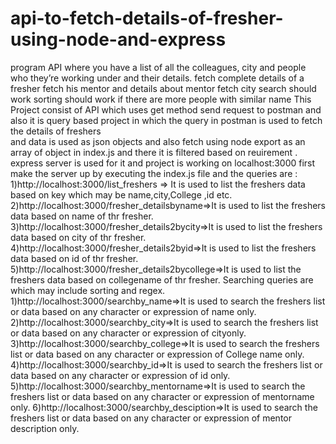 # api-to-fetch-details-of-fresher-using-node-and-express
 program API where you have a list of all the colleagues, city and people who they’re working under and their details. fetch complete details of a fresher fetch his mentor and details about mentor fetch city search should work sorting should work if there are more people with similar name
 This Project consist of API which uses get method send request to postman and also it is query based project in which the query in postman is used to fetch the details of freshers  
and data is used as json objects and also fetch using node export as an array of object in index.js and there it is filtered based on reuirement .
express server is used for it and project is working on localhost:3000
first make the server up by executing the index.js file and the queries are :
1)http://localhost:3000/list_freshers => It is used to list the freshers data based on key which may be name,city,College ,id etc.
2)http://localhost:3000/fresher_detailsbyname=>It is used to list the freshers data based on name of thr fresher.
3)http://localhost:3000/fresher_details2bycity=>It is used to list the freshers data based on city of thr fresher.
4)http://localhost:3000/fresher_details2byid=>It is used to list the freshers data based on id of thr fresher.
5)http://localhost:3000/fresher_details2bycollege=>It is used to list the freshers data based on collegename of thr fresher.
Searching queries are which may include sorting and regex.
1)http://localhost:3000/searchby_name=>It is used to search the freshers list or data based on any character or expression of name only.
2)http://localhost:3000/searchby_city=>It is used to search the freshers list or data based on any character or expression of cityonly.
3)http://localhost:3000/searchby_college=>It is used to search the freshers list or data based on any character or expression of College name  only.
4)http://localhost:3000/searchby_id=>It is used to search the freshers list or data based on any character or expression of id only.
5)http://localhost:3000/searchby_mentorname=>It is used to search the freshers list or data based on any character or expression of mentorname only.
6)http://localhost:3000/searchby_desciption=>It is used to search the freshers list or data based on any character or expression of mentor description only.

